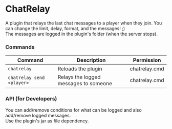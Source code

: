 # ChatRelay

A plugin that relays the last chat messages to a player when they join. You can change the limit, delay, format, and the messages! ;)  
The messages are logged in the plugin's folder (when the server stops).

### Commands

| Command                   | Description                           | Permission    |
|---------------------------|---------------------------------------|---------------|
| `chatrelay`               | Reloads the plugin                    | chatrelay.cmd |
| `chatrelay send <player>` | Relays the logged messages to someone | chatrelay.cmd |

### API (for Developers)

You can add/remove conditions for what can be logged and also add/remove logged messages.  
Use the plugin's jar as file dependency.
